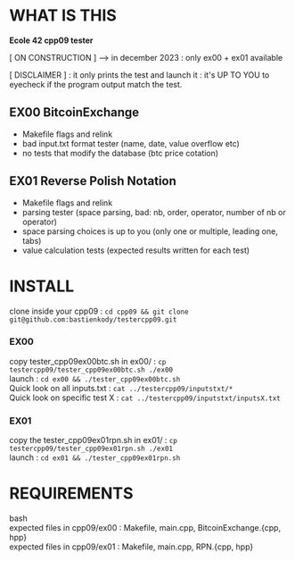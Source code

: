 # WHAT IS THIS
__Ecole 42 cpp09 tester__  
  
[ ON CONSTRUCTION ] --> in december 2023 : only ex00 + ex01 available  
  
[ DISCLAIMER ] : it only prints the test and launch it : it's UP TO YOU to eyecheck if the program output match the test.

##	EX00 BitcoinExchange 
*	Makefile flags and relink
*	bad input.txt format tester (name, date, value overflow etc)
*	no tests that modify the database (btc price cotation)

##	EX01 Reverse Polish Notation
*	Makefile flags and relink
*	parsing tester (space parsing, bad: nb, order, operator, number of nb or operator)
*	space parsing choices is up to you (only one or multiple, leading one, tabs)
*	value calculation tests (expected results written for each test)

#  INSTALL
clone inside your cpp09 : `cd cpp09 && git clone git@github.com:bastienkody/testercpp09.git`  

### EX00
copy tester_cpp09ex00btc.sh in ex00/ : `cp testercpp09/tester_cpp09ex00btc.sh ./ex00`  
launch : `cd ex00 && ./tester_cpp09ex00btc.sh`  
Quick look on all inputs.txt : `cat ../testercpp09/inputstxt/*`  
Quick look on specific test X : `cat ../testercpp09/inputstxt/inputsX.txt`  

### EX01
copy the tester_cpp09ex01rpn.sh in ex01/ : `cp testercpp09/tester_cpp09ex01rpn.sh ./ex01`  
launch : `cd ex01 && ./tester_cpp09ex01rpn.sh`  

# REQUIREMENTS
bash  
expected files in cpp09/ex00 : Makefile, main.cpp, BitcoinExchange.{cpp, hpp}  
expected files in cpp09/ex01 : Makefile, main.cpp, RPN.{cpp, hpp}  
